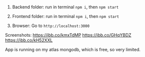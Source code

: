 1. Backend folder:
    run in terminal `npm i`, then `npm start`

2. Frontend folder:
    run in terminal `npm i`, then `npm start`

3. Browser:
    Go to `http://localhost:3000`    

Screenshots:
https://ibb.co/kmxTdMP
https://ibb.co/GHqYBDZ
https://ibb.co/kH52XXL


App is running on my atlas mongodb, which is free, so very limited.
